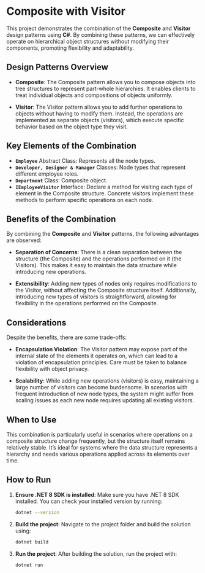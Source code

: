 # Composite with Visitor

This project demonstrates the combination of the **Composite** and **Visitor** design patterns using **C#**. By combining these patterns, we can effectively operate on hierarchical object structures without modifying their components, promoting flexibility and adaptability.

## Design Patterns Overview

- **Composite**: The Composite pattern allows you to compose objects into tree structures to represent part-whole hierarchies. It enables clients to treat individual objects and compositions of objects uniformly.

- **Visitor**: The Visitor pattern allows you to add further operations to objects without having to modify them. Instead, the operations are implemented as separate objects (visitors), which execute specific behavior based on the object type they visit.

## Key Elements of the Combination

- **`Employee`** Abstract Class: Represents all the node types.
- **`Developer, Designer & Manager`** Classes: Node types that represent different employee roles.
- **`Department`** Class: Composite object.
- **`IEmployeeVisitor`** Interface: Declare a method for visiting each type of element in the Composite structure. Concrete visitors implement these methods to perform specific operations on each node.

## Benefits of the Combination

By combining the **Composite** and **Visitor** patterns, the following advantages are observed:

- **Separation of Concerns**: There is a clean separation between the structure (the Composite) and the operations performed on it (the Visitors). This makes it easy to maintain the data structure while introducing new operations.

- **Extensibility**: Adding new types of nodes only requires modifications to the Visitor, without affecting the Composite structure itself. Additionally, introducing new types of visitors is straightforward, allowing for flexibility in the operations performed on the Composite.

## Considerations

Despite the benefits, there are some trade-offs:

- **Encapsulation Violation**: The Visitor pattern may expose part of the internal state of the elements it operates on, which can lead to a violation of encapsulation principles. Care must be taken to balance flexibility with object privacy.

- **Scalability**: While adding new operations (visitors) is easy, maintaining a large number of visitors can become burdensome. In scenarios with frequent introduction of new node types, the system might suffer from scaling issues as each new node requires updating all existing visitors.

## When to Use

This combination is particularly useful in scenarios where operations on a composite structure change frequently, but the structure itself remains relatively stable. It’s ideal for systems where the data structure represents a hierarchy and needs various operations applied across its elements over time.

## How to Run

1. **Ensure .NET 8 SDK is installed**: Make sure you have .NET 8 SDK installed. You can check your installed version by running:

   ```bash
   dotnet --version
   ```

2. **Build the project**: Navigate to the project folder and build the solution using:

   ```bash
   dotnet build
   ```

3. **Run the project**: After building the solution, run the project with:

   ```bash
   dotnet run
   ```
